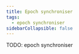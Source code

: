 ```yaml
---
title: Epoch synchroniser
tags:
  - epoch synchroniser
sidebarCollapsible: false
---
```


TODO: epoch synchroniser